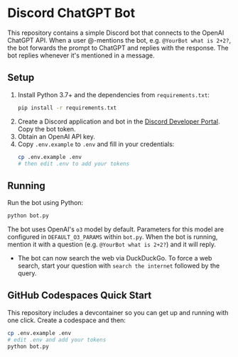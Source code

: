 # Discord ChatGPT Bot

This repository contains a simple Discord bot that connects to the OpenAI ChatGPT API. When a user @-mentions the bot, e.g. `@YourBot what is 2+2?`, the bot forwards the prompt to ChatGPT and replies with the response. The bot replies whenever it's mentioned in a message.

## Setup

1. Install Python 3.7+ and the dependencies from `requirements.txt`:
   ```bash
   pip install -r requirements.txt
   ```
2. Create a Discord application and bot in the [Discord Developer Portal](https://discord.com/developers/applications). Copy the bot token.
3. Obtain an OpenAI API key.
4. Copy `.env.example` to `.env` and fill in your credentials:
   ```bash
   cp .env.example .env
   # then edit .env to add your tokens
   ```

## Running

Run the bot using Python:

```bash
python bot.py
```

The bot uses OpenAI's `o3` model by default. Parameters for this model are
configured in `DEFAULT_O3_PARAMS` within `bot.py`.
When the bot is running, mention it with a question (e.g. `@YourBot what is 2+2?`) and it will reply.
- The bot can now search the web via DuckDuckGo. To force a web search, start your question with `search the internet` followed by the query.

## GitHub Codespaces Quick Start

This repository includes a devcontainer so you can get up and running with one click.
Create a codespace and then:

```bash
cp .env.example .env
# edit .env and add your tokens
python bot.py
```
